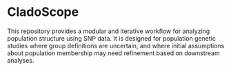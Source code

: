 # CladoScope
This repository provides a modular and iterative workflow for analyzing population structure using SNP data. It is designed for population genetic studies where group definitions are uncertain, and where initial assumptions about population membership may need refinement based on downstream analyses.
